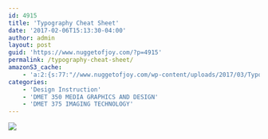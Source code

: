 ```yaml
---
id: 4915
title: 'Typography Cheat Sheet'
date: '2017-02-06T15:13:30-04:00'
author: admin
layout: post
guid: 'https://www.nuggetofjoy.com/?p=4915'
permalink: /typography-cheat-sheet/
amazonS3_cache:
    - 'a:2:{s:77:"//www.nuggetofjoy.com/wp-content/uploads/2017/03/Typography-Cheat-Sheet-3.jpg";a:2:{s:2:"id";i:4918;s:11:"source_type";s:13:"media-library";}s:98:"//image-control-storage.s3.amazonaws.com/blog-images/2017/03/27184204/Typography-Cheat-Sheet-3.jpg";a:2:{s:2:"id";i:4918;s:11:"source_type";s:13:"media-library";}}'
categories:
    - 'Design Instruction'
    - 'DMET 350 MEDIA GRAPHICS AND DESIGN'
    - 'DMET 375 IMAGING TECHNOLOGY'
---
```


[![](https://image-control-storage.s3.amazonaws.com/blog-images/2017/03/27184204/Typography-Cheat-Sheet-3.jpg)](https://image-control-storage.s3.amazonaws.com/blog-images/2017/03/27184204/Typography-Cheat-Sheet-3.jpg)